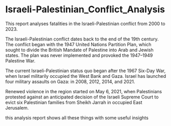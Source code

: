 # Israeli-Palestinian_Conflict_Analysis
This report analyses fatalities in the Israeli-Palestinian conflict from 2000 to 2023.

The Israeli-Palestinian conflict dates back to the end of the 19th century. The conflict began with the 1947 United Nations Partition Plan, which sought to divide the British Mandate of Palestine into Arab and Jewish states. The plan was never implemented and provoked the 1947–1949 Palestine War.

The current Israeli-Palestinian status quo began after the 1967 Six-Day War, when Israel militarily occupied the West Bank and Gaza. Israel has launched four military assaults on Gaza: in 2008, 2012, 2014, and 2021.

Renewed violence in the region started on May 6, 2021, when Palestinians protested against an anticipated decision of the Israeli Supreme Court to evict six Palestinian families from Sheikh Jarrah in occupied East Jerusalem.

this analysis report shows all these things with some useful insights
